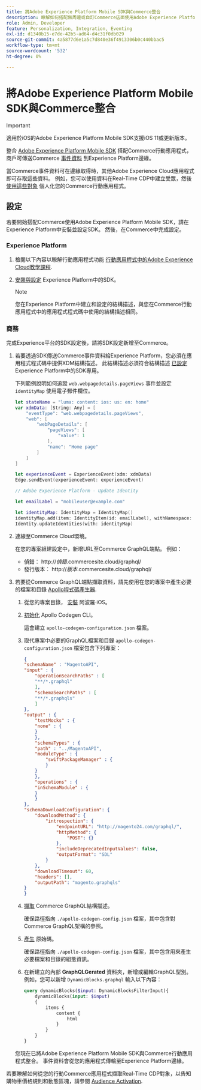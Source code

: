 ```yaml
---
title: 將Adobe Experience Platform Mobile SDK與Commerce整合
description: 瞭解如何搭配無周邊或自訂Commerce店面使用Adobe Experience Platform Mobile SDK。
role: Admin, Developer
feature: Personalization, Integration, Eventing
exl-id: d1340b15-e7de-42b5-ad64-d4c31f0db029
source-git-commit: 4a5877d6e1a5c7d840e36f4913306b0c440bbac5
workflow-type: tm+mt
source-wordcount: '532'
ht-degree: 0%

---
```


# 將Adobe Experience Platform Mobile SDK與Commerce整合

>[!IMPORTANT]
>
>適用於iOS的Adobe Experience Platform Mobile SDK支援iOS 11或更新版本。

整合 [Adobe Experience Platform Mobile SDK](https://developer.adobe.com/client-sdks/home/) 搭配Commerce行動應用程式，商戶可傳送Commerce  [事件資料](events.md) 到Experience Platform邊緣。

當Commerce事件資料可在邊緣取得時，其他Adobe Experience Cloud應用程式即可存取這些資料。 例如，您可以使用資料在Real-Time CDP中建立受眾，然後 [使用這些對象](https://experienceleague.adobe.com/docs/commerce-admin/customers/audience-activation.html) 個人化您的Commerce行動應用程式。

## 設定

若要開始搭配Commerce使用Adobe Experience Platform Mobile SDK，請在Experience Platform中安裝並設定SDK。 然後，在Commerce中完成設定。

### Experience Platform

1. 檢閱以下內容以瞭解行動應用程式功能 [行動應用程式中的Adobe Experience Cloud教學課程](https://experienceleague.adobe.com/docs/platform-learn/implement-mobile-sdk/overview.html).

1. [安裝與設定](https://developer.adobe.com/client-sdks/documentation/getting-started/) Experience Platform中的SDK。

   >[!NOTE]
   >
   >您在Experience Platform中建立和設定的結構描述，與您在Commerce行動應用程式中的應用程式程式碼中使用的結構描述相同。

### 商務

完成Experience平台的SDK設定後，請將SDK設定新增至Commerce。

1. 若要透過SDK傳送Commerce事件資料給Experience Platform，您必須在應用程式程式碼中提供XDM結構描述。 此結構描述必須符合結構描述 [已設定](https://developer.adobe.com/client-sdks/home/getting-started/set-up-schemas-and-datasets/) Experience Platform中的SDK專用。

   下列範例說明如何追蹤 `web.webpagedetails.pageViews` 事件並設定 `identityMap` 使用電子郵件欄位。

   ```swift
   let stateName = "luma: content: ios: us: en: home"
   var xdmData: [String: Any] = [
       "eventType": "web.webpagedetails.pageViews",
       "web": [
           "webPageDetails": [
               "pageViews": [
                   "value": 1
               ],
               "name": "Home page"
           ]
       ]
   ]
   
   let experienceEvent = ExperienceEvent(xdm: xdmData)
   Edge.sendEvent(experienceEvent: experienceEvent)
   
   // Adobe Experience Platform - Update Identity
   
   let emailLabel = "mobileuser@example.com"
   
   let identityMap: IdentityMap = IdentityMap()
   identityMap.add(item: IdentityItem(id: emailLabel), withNamespace: "Email")
   Identity.updateIdentities(with: identityMap)
   ```

1. 連線至Commerce Cloud環境。

   在您的專案組建設定中，新增URL至Commerce GraphQL端點。 例如：

   - 偵錯： http://_偵錯_.commercesite.cloud/graphql/
   - 發行版本： http://_版本_.commercesite.cloud/graphql/

1. 若要從Commerce GraphQL端點擷取資料，請先使用在您的專案中產生必要的檔案和目錄 [Apollo程式碼產生器](https://www.apollographql.com/docs/ios/).

   1. 從您的專案目錄， [安裝](https://www.apollographql.com/docs/ios/get-started#1-install-the-apollo-frameworks) 阿波羅·iOS。

   1. [初始化](https://www.apollographql.com/docs/ios/code-generation/codegen-cli/#initialize) Apollo Codegen CLI。

      這會建立 `apollo-codegen-configuration.json` 檔案。

   1. 取代專案中必要的GraphQL檔案和目錄 `apollo-codegen-configuration.json` 檔案包含下列專案：

      ```json
      {
      "schemaName" : "MagentoAPI",
      "input" : {
          "operationSearchPaths" : [
          "**/*.graphql"
          ],
          "schemaSearchPaths" : [
          "**/*.graphqls"
          ]
      },
      "output" : {
          "testMocks" : {
          "none" : {
          }
          },
          "schemaTypes" : {
          "path" : "../MagentoAPI",
          "moduleType" : {
              "swiftPackageManager" : {
              }
          }
          },
          "operations" : {
          "inSchemaModule" : {
          }
          }
      },
      "schemaDownloadConfiguration": {
          "downloadMethod": {
              "introspection": {
                  "endpointURL": "http://magento24.com/graphql/",
                  "httpMethod": {
                      "POST": {}
                  },
                  "includeDeprecatedInputValues": false,
                  "outputFormat": "SDL"
              }
          },
          "downloadTimeout": 60,
          "headers": [],
          "outputPath": "magento.graphqls"
      }
      }
      ```

   1. [擷取](https://www.apollographql.com/docs/ios/code-generation/codegen-cli/#fetch-schema) Commerce GraphQL結構描述。

      確保路徑指向 `./apollo-codegen-config.json` 檔案，其中包含對Commerce GraphQL架構的參照。

   1. [產生](https://www.apollographql.com/docs/ios/code-generation/codegen-cli/#generate) 原始碼。

      確保路徑指向 `./apollo-codegen-config.json` 檔案，其中包含用來產生必要檔案和目錄的組態資訊。

   1. 在新建立的內部 **GraphQLGerated** 資料夾，新增或編輯GraphQL型別。 例如，您可以新增 `DynamicBlocks.graphql` 輸入以下內容：

      ```graphql
      query dynamicBlocks($input: DynamicBlocksFilterInput){
          dynamicBlocks(input: $input)
          {
              items {
                  content {
                      html
                  }
              }
          }
      }
      ```

   您現在已將Adobe Experience Platform Mobile SDK與Commerce行動應用程式整合。 事件資料會從您的應用程式傳輸至Experience Platform邊緣。

若要瞭解如何從您的行動Commerce應用程式擷取Real-Time CDP對象，以告知購物車價格規則和動態區塊，請參閱 [Audience Activation](https://experienceleague.adobe.com/docs/commerce-admin/customers/audience-activation.html).
